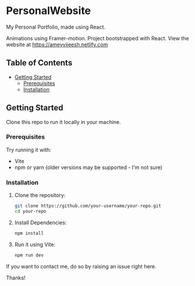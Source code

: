 # PersonalWebsite
My Personal Portfolio, made using React. 

Animations using Framer-motion. Project bootstrapped with React. 
View the website at https://ameyvijeesh.netlify.com


## Table of Contents

- [Getting Started](#getting-started)
  - [Prerequisites](#prerequisites)
  - [Installation](#installation)


## Getting Started

Clone this repo to run it locally in your machine.
### Prerequisites

Try running it with: 
- Vite
- npm or yarn (older versions may be supported - I'm not sure)

### Installation

1. Clone the repository:
   ```bash
   git clone https://github.com/your-username/your-repo.git
   cd your-repo

2. Install Dependencies:
   ```bash
   npm install

3. Run it using Vite:
   ```bash
   npm run dev

If you want to contact me, do so by raising an issue right here.

Thanks!
   
